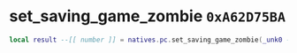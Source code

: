 # set_saving_game_zombie `0xA62D75BA`

```lua
local result --[[ number ]] = natives.pc.set_saving_game_zombie(_unk0 --[[ number ]])
```